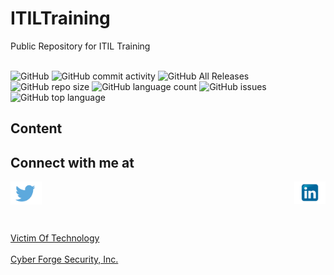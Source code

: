 # ITILTraining
Public Repository for ITIL Training<BR /><BR />

<img alt="GitHub" src="https://img.shields.io/github/license/bvoris/ITILTraining">
<img alt="GitHub commit activity" src="https://img.shields.io/github/commit-activity/m/bvoris/ITILTraining">
<img alt="GitHub All Releases" src="https://img.shields.io/github/downloads/bvoris/ITILTraining/total">
<img alt="GitHub repo size" src="https://img.shields.io/github/repo-size/bvoris/ITILTraining">
<img alt="GitHub language count" src="https://img.shields.io/github/languages/count/bvoris/ITILTraining">
<img alt="GitHub issues" src="https://img.shields.io/github/issues/bvoris/ITILTraining">
<img alt="GitHub top language" src="https://img.shields.io/github/languages/top/bvoris/ITILTraining">
 
## Content


## Connect with me at

<a href="https://twitter.com/HMInfoSecViking?ref_src=twsrc%5Etfw"><IMG SRC="https://github.com/bvoris/bvoris/blob/master/twitter.jpg" WIDTH=10% HEIGHT=10% ALIGN=LEFT></a>

<a href="https://www.linkedin.com/in/brad-voris" target="_blank"><IMG SRC="https://github.com/bvoris/bvoris/blob/master/linkedin.png" WIDTH=10% HEIGHT=4% ALIGN=RIGHT></a>

<BR /><BR />
<BR /><BR />

<A HREF="https://www.victimoftechnology.com">Victim Of Technology<A />
<BR /><BR />
<A HREF="https://www.cyberforgesecurity.com">Cyber Forge Security, Inc.<A />
<BR /><BR />
